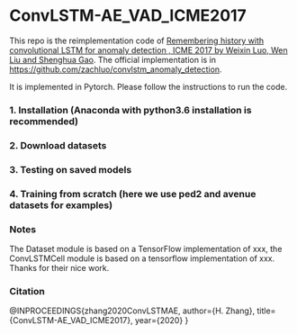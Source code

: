 # ConvLSTM-AE_VAD_ICME2017
This repo is the reimplementation code of [Remembering history with convolutional LSTM for anomaly detection
, ICME 2017 by Weixin Luo, Wen Liu and Shenghua Gao](https://ieeexplore.ieee.org/document/8019325). The official implementation is in https://github.com/zachluo/convlstm_anomaly_detection.

It is implemented in Pytorch. Please follow the instructions to run the code.
### 1. Installation (Anaconda with python3.6 installation is recommended)

### 2. Download datasets

### 3. Testing on saved models

### 4. Training from scratch (here we use ped2 and avenue datasets for examples)

### Notes
The Dataset module is based on a TensorFlow implementation of xxx, the ConvLSTMCell module is based on a tensorflow implementation of xxx. Thanks for their nice work.



### Citation
@INPROCEEDINGS{zhang2020ConvLSTMAE, 
	author={H. Zhang}, 
	title={ConvLSTM-AE_VAD_ICME2017}, 
	year={2020}
}


